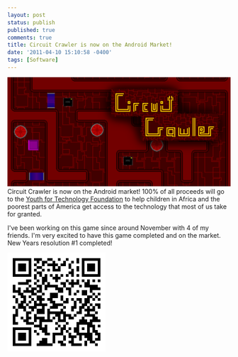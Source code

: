 ```yaml
---
layout: post
status: publish
published: true
comments: true
title: Circuit Crawler is now on the Android Market!
date: '2011-04-10 15:10:58 -0400'
tags: [Software]
---
```


![Circuit Crawler art][1]
Circuit Crawler is now on the Android market! 100% of all proceeds will go to
the [Youth for Technology Foundation][2] to help children in Africa and the
poorest parts of America get access to the technology that most of us take for
granted.

I've been working on this game since around November with 4 of my friends. I'm
very excited to have this game completed and on the market. New Years
resolution #1 completed!

![QR Code for Circuit Crawler][3]

[1]: /img/blog/2011/04/header.png
[2]: http://www.youthfortechnology.org/
[3]: /img/blog/2011/04/qr.png "QR Code for market link (click for web market link)"
